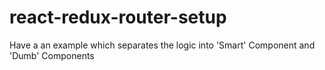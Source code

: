 # react-redux-router-setup
Have a an example which separates the logic into 'Smart' Component and 'Dumb' Components
